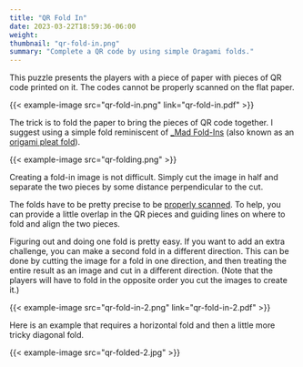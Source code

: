 ```yaml
---
title: "QR Fold In"
date: 2023-03-22T18:59:36-06:00
weight:
thumbnail: "qr-fold-in.png"
summary: "Complete a QR code by using simple Oragami folds."
---
```


This puzzle presents the players with a piece of paper with pieces of QR
code printed on it. The codes cannot be properly scanned on the flat paper.

{{< example-image src="qr-fold-in.png" link="qr-fold-in.pdf" >}}

The trick is to fold the paper to bring the pieces of QR code together. I
suggest using a simple fold reminiscent of [_Mad Fold-Ins] (also known as
an [origami pleat fold]).

{{< example-image src="qr-folding.png" >}}

Creating a fold-in image is not difficult. Simply cut the image in half and
separate the two pieces by some distance perpendicular to the cut.

The folds have to be pretty precise to be [properly scanned]. To help, you
can provide a little overlap in the QR pieces and guiding lines on where to
fold and align the two pieces.

Figuring out and doing one fold is pretty easy. If you want to add an extra
challenge, you can make a second fold in a different direction. This can be
done by cutting the image for a fold in one direction, and then treating
the entire result as an image and cut in a different direction. (Note that
the players will have to fold in the opposite order you cut the images to
create it.)

{{< example-image src="qr-fold-in-2.png" link="qr-fold-in-2.pdf" >}}

Here is an example that requires a horizontal fold and then a little more
tricky diagonal fold.

{{< example-image src="qr-folded-2.jpg" >}}

[_Mad Fold-Ins]: https://en.wikipedia.org/wiki/Mad_Fold-in
[origami pleat fold]: https://www.origamiway.com/origami-pleat-fold.shtml
[properly scanned]: ../#changes-that-break-qr-codes
